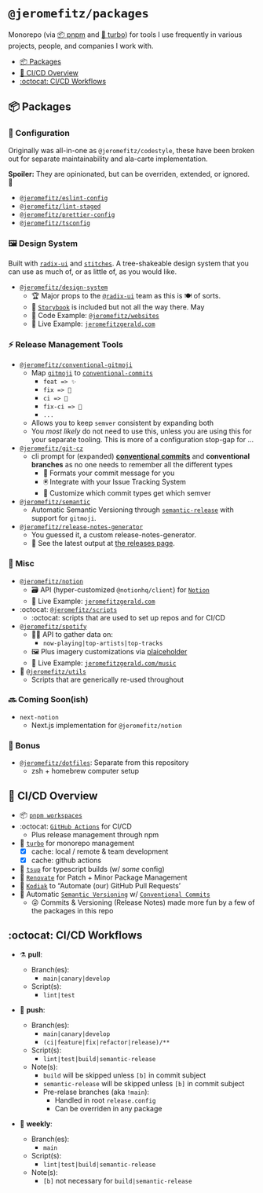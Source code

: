 # `@jeromefitz/packages`

Monorepo (via [📦 pnpm](https://github.com/pnpm/pnpm) and [🔺 turbo](https://github.com/vercel/turborepo)) for tools I use frequently in various projects, people, and companies I work with.

- [📦️ Packages](#%EF%B8%8F-packages)
- [👷️ CI/CD Overview](#%EF%B8%8F-cicd-overview)
- [:octocat: CI/CD Workflows](#octocat-cicd-workflows)

## 📦️ Packages

### 🔧 Configuration

Originally was all-in-one as `@jeromefitz/codestyle`, these have been broken out for separate maintainability and ala-carte implementation.

**Spoiler:** They are opinionated, but can be overriden, extended, or ignored. 🙈

- [`@jeromefitz/eslint-config`](https://github.com/JeromeFitz/packages/tree/main/config/eslint-config)
- [`@jeromefitz/lint-staged`](https://github.com/JeromeFitz/packages/tree/main/config/lint-staged)
- [`@jeromefitz/prettier-config`](https://github.com/JeromeFitz/packages/tree/main/config/prettier-config)
- [`@jeromefitz/tsconfig`](https://github.com/JeromeFitz/packages/tree/main/config/tsconfig)

### 🖼️ Design System

Built with [`radix-ui`](https://www.radix-ui.com) and [`stitches`](https://stitches.dev). A tree-shakeable design system that you can use as much of, or as little of, as you would like.

- [`@jeromefitz/design-system`](https://github.com/JeromeFitz/packages/tree/main/packages/design-system)
  - 🏆 Major props to the [`@radix-ui`](https://github.com/radix-ui) team as this is 🍽️ of sorts.
  - 📘 [`Storybook`](https://storybook.js.org) is included but not all the way there. May
  - 🚀 Code Example: [`@jeromefitz/websites`](https://github.com/JeromeFitz/websites)
  - 🚀️ Live Example: [`jeromefitzgerald.com`](https://jeromefitzgerald.com)

### ⚡ Release Management Tools

- [`@jeromefitz/conventional-gitmoji`](https://github.com/JeromeFitz/packages/tree/main/packages/conventional-gitmoji)
  - Map [`gitmoji`](https://gitmoji.dev) to [`conventional-commits`](https://www.conventionalcommits.org)
    - `feat => ✨️`
    - `fix => 🐛️`
    - `ci => 👷️`
    - `fix-ci => 💚️`
    - `...`
  - Allows you to keep `semver` consistent by expanding both
  - You _most likely_ do not need to use this, unless you are using this for your separate tooling. This is more of a configuration stop-gap for ...
- [`@jeromefitz/git-cz`](https://github.com/JeromeFitz/packages/tree/main/packages/git-cz)
  - cli prompt for (expanded) [**conventional commits**](https://www.conventionalcommits.org) and **conventional branches** as no one needs to remember all the different types
    - 📝 Formats your commit message for you
    - 🖲️ Integrate with your Issue Tracking System
    - 🔢 Customize which commit types get which semver
- [`@jeromefitz/semantic`](https://github.com/JeromeFitz/packages/tree/main/packages/semantic)
  - Automatic Semantic Versioning through [`semantic-release`](https://github.com/semantic-release/semantic-release) with support for `gitmoji`.
- [`@jeromefitz/release-notes-generator`](https://github.com/JeromeFitz/packages/tree/main/packages/release-notes-generator)
  - You guessed it, a custom release-notes-generator.
  - 📝 See the latest output at [the releases page](https://github.com/JeromeFitz/packages/releases).

### 🎲 Misc

- [`@jeromefitz/notion`](https://github.com/JeromeFitz/packages/tree/main/packages/notion)
  - 🗃️ API (hyper-customized `@notionhq/client`) for [`Notion`](https://www.notion.so)
  - 🚀️ Live Example: [`jeromefitzgerald.com`](https://jeromefitzgerald.com)
- :octocat: [`@jeromefitz/scripts`](https://github.com/JeromeFitz/packages/tree/main/packages/scripts)
  - :octocat: scripts that are used to set up repos and for CI/CD
- [`@jeromefitz/spotify`](https://github.com/JeromeFitz/packages/tree/main/packages/spotify)
  - 🧑‍🎤️ API to gather data on:
    - `now-playing|top-artists|top-tracks`
  - 🖼️ Plus imagery customizations via [plaiceholder](https://plaiceholder.co)
  - 🚀️ Live Example: [`jeromefitzgerald.com/music`](https://jeromefitzgerald.com/music)
- 🧰️ [`@jeromefitz/utils`](https://github.com/JeromeFitz/packages/tree/main/packages/utils)
  - Scripts that are generically re-used throughout

### 🔜 Coming Soon(ish)

- `next-notion`
  - Next.js implementation for `@jeromefitz/notion`

### 🎁 Bonus

- [`@jeromefitz/dotfiles`](https://github.com/JeromeFitz/dotfiles): Separate from this repository
  - zsh + homebrew computer setup

## 👷️ CI/CD Overview

- 📦 [`pnpm workspaces`](https://pnpm.io/pnpm-workspace_yaml)
- :octocat: [`GitHub Actions`](https://github.com/features/actions) for CI/CD
  - Plus release management through npm
- 🔺️ [`turbo`](https://github.com/vercel/turborepo) for monorepo management
  - [x] cache: local / remote & team development
  - [x] cache: github actions
- 👷️ [`tsup`](https://github.com/egoist/tsup) for typescript builds (w/ _some_ config)
- 🤖️ [`Renovate`](https://github.com/renovatebot/renovate) for Patch + Minor Package Management
- 🤖️ [`Kodiak`](https://kodiakhq.com) to “Automate (our) GitHub Pull Requests’
- 🤖️ Automatic [`Semantic Versioning`](https://semver.org) w/ [`Conventional Commits`](https://www.conventionalcommits.org)
  - 😜️ Commits & Versioning (Release Notes) made more fun by a few of the packages in this repo

## :octocat: CI/CD Workflows

- ⚗️ **pull**:
  - Branch(es):
    - `main|canary|develop`
  - Script(s):
    - `lint|test`
- 🔀️ **push**:

  - Branch(es):
    - `main|canary|develop`
    - `(ci|feature|fix|refactor|release)/**`
  - Script(s):
    - `lint|test|build|semantic-release`
  - Note(s):
    - `build` will be skipped unless `[b]` in commit subject
    - `semantic-release` will be skipped unless `[b]` in commit subject
    - Pre-relase branches (aka `!main`):
      - Handled in root `release.config`
      - Can be overriden in any package

- 🌃️ **weekly**:
  - Branch(es):
    - `main`
  - Script(s):
    - `lint|test|build|semantic-release`
  - Note(s):
    - `[b]` not necessary for `build|semantic-release`

